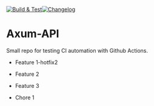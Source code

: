 [![Build & Test](https://github.com/rhrlima/axum-api/actions/workflows/build-and-test.yaml/badge.svg?branch=main)](https://github.com/rhrlima/axum-api/actions/workflows/build-and-test.yaml)[![Changelog](https://github.com/rhrlima/axum-api/actions/workflows/changelog.yaml/badge.svg)](https://github.com/rhrlima/axum-api/actions/workflows/changelog.yaml)

# Axum-API

Small repo for testing CI automation with Github Actions.

- Feature 1-hotfix2
- Feature 2
- Feature 3

- Chore 1
